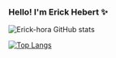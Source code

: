 ### Hello! I'm Erick Hebert ✨

![Erick-hora GitHub stats](https://github-readme-stats.vercel.app/api?username=Erick-hora&show_icons=true&theme=dracula)

[![Top Langs](https://github-readme-stats.vercel.app/api/top-langs/?username=Erick-hora)](https://github.com/Erick-hora/github-readme-stats&theme=dracula)

